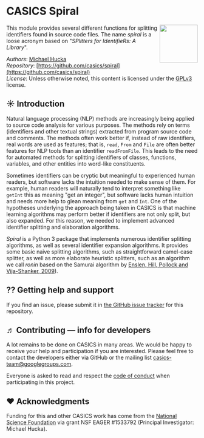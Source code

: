 CASICS Spiral
==============

<img width="100px" align="right" src=".graphics/casics-logo-small.svg">

This module provides several different functions for splitting identifiers found in source code files.  The name _spiral_ is a loose acronym based on "_SPlitters for IdentifieRs: A Library_".

*Authors*:      [Michael Hucka](http://github.com/mhucka)<br>
*Repository*:   [https://github.com/casics/spiral](https://github.com/casics/spiral)<br>
*License*:      Unless otherwise noted, this content is licensed under the [GPLv3](https://www.gnu.org/licenses/gpl-3.0.en.html) license.

☀ Introduction
-----------------------------

Natural language processing (NLP) methods are increasingly being applied to source code analysis for various purposes.  The methods rely on terms (identifiers and other textual strings) extracted from program source code and comments.  The methods often work better if, instead of raw identifiers, real words are used as features; that is, `read`, `From` and `File` are often better features for NLP tools than an identifier `readFromFile`.  This leads to the need for automated methods for splitting identifiers of classes, functions, variables, and other entities into word-like constituents.

Sometimes identifiers can be cryptic but meaningful to experienced human readers, but software lacks the intuition needed to make sense of them.  For example, human readers will naturally tend to interpret something like `getInt` this as meaning "get an integer", but software lacks human intuition and needs more help to glean meaning from `get` and `Int`.  One of the hypotheses underlying the approach being taken in CASICS is that machine learning algorithms may perform better if identifiers are not only split, but also expanded.  For this reason, we needed to implement advanced identifier splitting and elaboration algorithms.

_Spiral_ is a Python 3 package that implements numerous identifier splitting algorithms, as well as several identifier expansion algorithms.  It provides some basic naive splitting algorithms, such as straightforward camel-case splitter, as well as more elaborate heuristic splitters, such as an algorithm we call _ronin_ based on the Samurai algorithm by [Enslen, Hill, Pollock and Vija-Shanker, 2009](https://dl.acm.org/citation.cfm?id=1591139)).

⁇ Getting help and support
--------------------------

If you find an issue, please submit it in [the GitHub issue tracker](https://github.com/casics/spiral/issues) for this repository.

♬ Contributing &mdash; info for developers
------------------------------------------

A lot remains to be done on CASICS in many areas.  We would be happy to receive your help and participation if you are interested.  Please feel free to contact the developers either via GitHub or the mailing list [casics-team@googlegroups.com](casics-team@googlegroups.com).

Everyone is asked to read and respect the [code of conduct](CONDUCT.md) when participating in this project.

❤️ Acknowledgments
------------------

Funding for this and other CASICS work has come from the [National Science Foundation](https://nsf.gov) via grant NSF EAGER #1533792 (Principal Investigator: Michael Hucka).
